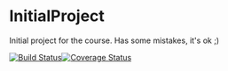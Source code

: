 # InitialProject
Initial project for the course. Has some mistakes, it's ok ;)

[![Build Status](https://travis-ci.org/lxdv/InitialProject.svg?branch=master)](https://travis-ci.org/lxdv/InitialProject)[![Coverage Status](https://coveralls.io/repos/github/lxdv/InitialProject/badge.svg?branch=master)](https://coveralls.io/github/lxdv/InitialProject?branch=master)
